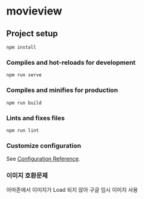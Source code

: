 # movieview

## Project setup
```
npm install
```

### Compiles and hot-reloads for development
```
npm run serve
```

### Compiles and minifies for production
```
npm run build
```

### Lints and fixes files
```
npm run lint
```

### Customize configuration
See [Configuration Reference](https://cli.vuejs.org/config/).



### 이미지 호환문제
아마존에서 이미지가 Load 되지 않아 구글 임시 이미지 사용

